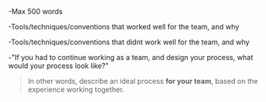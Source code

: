 -Max 500 words

-Tools/techniques/conventions that worked well for the team, and why

-Tools/techniques/conventions that didnt work well for the team, and why

-"If you had to continue working as a team, and design your process, what would your process look like?"

>In other words, describe an ideal process **for your team**, based on the experience working together.
